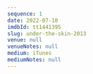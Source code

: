 ```yaml
---
sequence: 1
date: 2022-07-10
imdbId: tt1441395
slug: under-the-skin-2013
venue: null
venueNotes: null
medium: iTunes
mediumNotes: null
---
```


